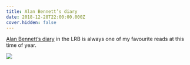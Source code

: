 ```yaml
---
title: Alan Bennett’s diary
date: 2018-12-28T22:00:00.000Z
cover.hidden: false
---
```

[Alan Bennett’s diary](https://www.lrb.co.uk/v41/n01/alan-bennett/diary) in the LRB is always one of my favourite reads at this time of year.

![](/images/uploads/ryunosuke-kikuno-akkv3axcwmo-unsplash-2.jpg)